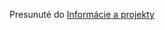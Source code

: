 Presunuté do [Informácie a projekty](https://github.com/misotrnka/slovensko-help/wiki/Inform%C3%A1cie-a-projekty)